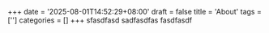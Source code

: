 +++
date = '2025-08-01T14:52:29+08:00'
draft = false
title = 'About'
tags = ['']
categories = []
+++
sfasdfasd
sadfasdfas
fasdfasdf
